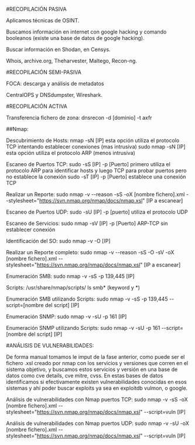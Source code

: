 #RECOPILACIÓN PASIVA

Aplicamos técnicas de OSINT.

Buscamos información en internet con google hacking y comando booleanos (existe una base de datos de google hacking).

Buscar información en Shodan, en Censys.

Whois, archive.org, Theharvester, Maltego, Recon-ng.




#RECOPILACIÓN SEMI-PASIVA

FOCA: descarga y análisis de metadatos

CentralOPS y DNSdumpster, Wireshark.



#RECOPILACIÓN ACTIVA

Transferencia fichero de zona: dnsrecon -d [dominio] -t axfr

##Nmap:

Descubrimiento de Hosts: nmap -sN [IP] esta opción utiliza el protocolo TCP intentando establecer conexiones (mas intrusiva)
                         sudo nmap -sN [IP] esta opción utiliza el protocolo ARP (menos intrusiva)

Escaneo de Puertos TCP: sudo -sS [IP] -p [Puerto] primero utiliza el protocolo ARP para identificar hosts y luego TCP para probar puertos pero no establece la conexión
                    sudo -sT [IP] -p [Puerto] establece una conexión TCP

Realizar un Reporte: sudo nmap -v --reason -sS -oX [nombre fichero].xml --stylesheet="https://svn.nmap.org/nmap/docs/nmap.xsl" [IP a escanear]

Escaneo de Puertos UDP: sudo -sU [IP] -p [puerto] utiliza el protocolo UDP

Escaneo de Servicios: sudo nmap -sV [IP] -p [Puerto] ARP-TCP sin establecer conexión

Identificación del SO: sudo nmap -v -O [IP]

Realizar un Reporte completo: sudo nmap -v --reason -sS -O -sV -oX [nombre fichero].xml --stylesheet="https://svn.nmap.org/nmap/docs/nmap.xsl" [IP a escanear]

Enumeración SMB: sudo nmap -v -sS -p 139,445 [IP]

Scripts: /usr/share/nmap/scripts/ ls smb* (keyword y *)

Enumeración SMB utilizando Scripts: sudo nmap -v -sS -p 139,445 --script=[nombre del script] [IP] 

Enumeración SNMP: sudo nmap -v -sU -p 161 [IP]

Enumeración SNMP utilizando Scripts: sudo nmap -v -sU -p 161 --script=[nombre del script] [IP]



#ANÁLISIS DE VULNERABILIDADES:

De forma manual tomamos le imput de la fase anterior, como puede ser el fichero .xsl creado por nmap con los servicios y versiones que corren en el sistema objetivo, y buscamos estos servicios y versión en una base de datos como cve details, cve mitre, cvss. En estas bases de datos identificamos si efectivamente existen vulnerabilidades conocidas en esos sistemas y ahí poder buscar exploits ya sea en exploitdb vulmon, o google.

Análisis de vulnerabilidades con Nmap puertos TCP: sudo nmap -v -sS -oX [nombre fichero].xml --stylesheet="https://svn.nmap.org/nmap/docs/nmap.xsl" --script=vuln [IP]

Análisis de vulnerabilidades con Nmap puertos UDP: sudo nmap -v -sU -oX [nombre fichero].xml --stylesheet="https://svn.nmap.org/nmap/docs/nmap.xsl" --script=vuln [IP]
